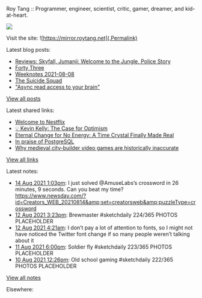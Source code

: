 Roy Tang :: Programmer, engineer, scientist, critic, gamer, dreamer, and kid-at-heart.

![](https://roytang.net/img/profile.jpg)

Visit the site: ![https://mirror.roytang.net](.Permalink)

Latest blog posts:
    

- [Reviews: Skyfall, Jumanji: Welcome to the Jungle, Police Story](https://mirror.roytang.net/2021/08/reviews-skyfall-jumanji-welcome-to-the-jungle-police-story/)
- [Forty Three](https://mirror.roytang.net/2021/08/forty-three/)
- [Weeknotes 2021-08-08](https://mirror.roytang.net/2021/08/weeknotes-2021-08-08/)
- [The Suicide Squad](https://mirror.roytang.net/2021/08/the-suicide-squad/)
- [&#34;Async read access to your brain&#34;](https://mirror.roytang.net/2021/08/async-read-access-to-your-brain/)

[View all posts](https://mirror.roytang.net/blog)

Latest shared links:
    

- [Welcome to Nestflix](https://mirror.roytang.net/2021/08/welcome-to-nestflix/)
- [💡 Kevin Kelly: The Case for Optimism](https://mirror.roytang.net/2021/08/kevin-kelly-the-case-for-optimism/)
- [Eternal Change for No Energy: A Time Crystal Finally Made Real](https://mirror.roytang.net/2021/08/eternal-change-for-no-energy-a-time-crystal-finally-made-real/)
- [In praise of PostgreSQL](https://mirror.roytang.net/2021/08/in-praise-of-postgresql/)
- [Why medieval city-builder video games are historically inaccurate](https://mirror.roytang.net/2021/08/why-medieval-city-builder-video-games-are-historically-inaccurate/)

[View all links](https://mirror.roytang.net/links)

Latest notes:
    

- [14 Aug 2021 1:03pm](https://mirror.roytang.net/2021/08/1426529886261239808/): I just solved @AmuseLabs&rsquo;s crossword in 26 minutes, 9 seconds. Can you beat my time? https://www.newsday.com/?id=Creators_WEB_20210814&amp;set=creatorsweb&amp;puzzleType=crossword
- [12 Aug 2021 3:23pm](https://mirror.roytang.net/2021/08/1425840354574553089/): Brewmaster #sketchdaily 224/365
PHOTOS PLACEHOLDER 
- [12 Aug 2021 4:21am](https://mirror.roytang.net/2021/08/1425673745612435457/): I don&rsquo;t pay a lot of attention to fonts, so I might not have noticed the Twitter font change if so many people weren&rsquo;t talking about it
- [11 Aug 2021 6:00pm](https://mirror.roytang.net/2021/08/1425517490952540166/): Soldier fly #sketchdaily 223/365
PHOTOS PLACEHOLDER 
- [10 Aug 2021 12:26pm](https://mirror.roytang.net/2021/08/1425071072802525195/): Old school gaming #sketchdaily 222/365
PHOTOS PLACEHOLDER 

[View all notes](https://mirror.roytang.net/notes)

Elsewhere:
